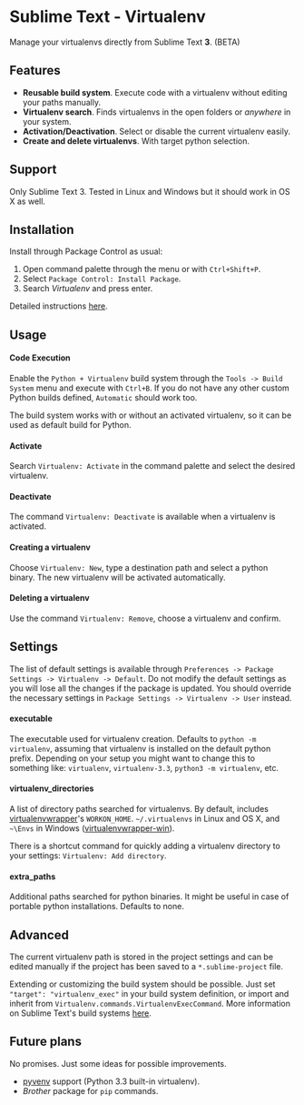 Sublime Text - Virtualenv
=========================

Manage your virtualenvs directly from Sublime Text __3__. (BETA)

## Features

- __Reusable build system__. Execute code with a virtualenv without
editing your paths manually.
- __Virtualenv search__. Finds virtualenvs in the open folders or _anywhere_ in your system.
- __Activation/Deactivation__. Select or disable the current virtualenv easily.
- __Create and delete virtualenvs__. With target python selection.


## Support

Only Sublime Text 3. Tested in Linux and Windows but it should work in OS X as well.


## Installation

Install through Package Control as usual:

1. Open command palette through the menu or with `Ctrl+Shift+P`.
2. Select `Package Control: Install Package`.
3. Search _Virtualenv_ and press enter.

Detailed instructions [here][packageControl].


## Usage

#### Code Execution

Enable the `Python + Virtualenv` build system through the `Tools -> Build System` menu and execute with `Ctrl+B`. If you do not have any other custom Python builds defined, `Automatic` should work too.

The build system works with or without an activated virtualenv, so it can be used as default build for Python.

#### Activate

Search `Virtualenv: Activate` in the command palette and select the desired virtualenv.

#### Deactivate

The command `Virtualenv: Deactivate` is available when a virtualenv is activated.

#### Creating a virtualenv

Choose `Virtualenv: New`, type a destination path and select a python binary. The new virtualenv will be activated automatically.

#### Deleting a virtualenv

Use the command `Virtualenv: Remove`, choose a virtualenv and confirm.


## Settings

The list of default settings is available through `Preferences -> Package Settings -> Virtualenv -> Default`. Do not modify the default settings as you will lose all the changes if the package is updated. You should override the necessary settings in `Package Settings -> Virtualenv -> User` instead.

#### executable

The executable used for virtualenv creation. Defaults to `python -m virtualenv`, assuming that virtualenv is installed on the default python prefix.
Depending on your setup you might want to change this to something like: `virtualenv`, `virtualenv-3.3`, `python3 -m virtualenv`, etc.

#### virtualenv_directories

A list of directory paths searched for virtualenvs. By default, includes [virtualenvwrapper][]'s `WORKON_HOME`. `~/.virtualenvs` in Linux and OS X, and `~\Envs` in Windows ([virtualenvwrapper-win][]).

There is a shortcut command for quickly adding a virtualenv directory to your settings: `Virtualenv: Add directory`.

#### extra_paths

Additional paths searched for python binaries. It might be useful in case of portable python installations. Defaults to none.


## Advanced

The current virtualenv path is stored in the project settings and can be edited manually if the project has been saved to a `*.sublime-project` file.

Extending or customizing the build system should be possible. Just set `"target": "virtualenv_exec"` in your build system definition, or import and inherit from `Virtualenv.commands.VirtualenvExecCommand`. More information on Sublime Text's build systems [here][buildSystems].


## Future plans

No promises. Just some ideas for possible improvements.

- [pyvenv][] support (Python 3.3 built-in virtualenv).
- _Brother_ package for `pip` commands.




[packageControl]: https://sublime.wbond.net/docs/usage "Package Control"
[buildSystems]: http://sublime-text-unofficial-documentation.readthedocs.org/en/latest/reference/build_systems.html "Sublime Text build systems"
[virtualenvwrapper]: http://virtualenvwrapper.readthedocs.org/en/latest/ "virtualenvwrapper"
[virtualenvwrapper-win]: https://github.com/davidmarble/virtualenvwrapper-win/ "virtualenvwrapper-win"
[pyvenv]: https://docs.python.org/3.3/library/venv.html "pyvenv"